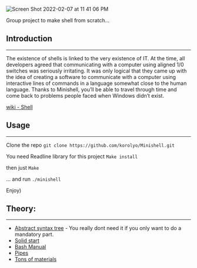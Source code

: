 ![Screen Shot 2022-02-07 at 11 41 06 PM](https://user-images.githubusercontent.com/64440240/152868549-2cc8faf3-9ffc-492d-9caf-c317a4b274aa.png)


Group project to make shell from scratch...

## Introduction
________________

  The existence of shells is linked to the very existence of IT.
At the time, all developers agreed that communicating with a computer using aligned
1/0 switches was seriously irritating.
It was only logical that they came up with the idea of creating a software to communicate with a computer using interactive lines of commands in a language somewhat
close to the human language.
Thanks to Minishell, you’ll be able to travel through time and come back to problems
people faced when Windows didn’t exist.

[wiki - Shell](https://en.wikipedia.org/wiki/Shell_(computing))


## Usage
____

Clone the repo
``` git clone https://github.com/korolyo/Minishell.git ```

You need Readline library for this project ` Make install `

then just ` Make `

... and run ` ./minishell `

Enjoy)

## Theory:
____

- [Abstract syntax tree](https://ruslanspivak.com/lsbasi-part7) - You really dont need it if you only want to do a mandatory part.
- [Solid start](https://www.cs.purdue.edu/homes/grr/SystemsProgrammingBook/Book/Chapter5-WritingYourOwnShell.pdf)
- [Bash Manual](https://www.gnu.org/software/bash/manual/bash.html?ref=https://githubhelp.com)
- [Pipes](http://web.cse.ohio-state.edu/~mamrak.1/CIS762/pipes_lab_notes.html)
- [Tons of materials](https://www.notion.so/Minishell-Materials-7bbd45a806e04395ab578ca3f805806c)
